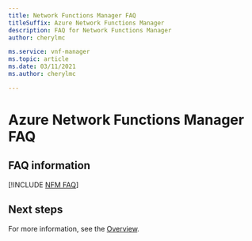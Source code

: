 ```yaml
---
title: Network Functions Manager FAQ
titleSuffix: Azure Network Functions Manager
description: FAQ for Network Functions Manager
author: cherylmc

ms.service: vnf-manager
ms.topic: article
ms.date: 03/11/2021
ms.author: cherylmc

---
```

# Azure Network Functions Manager FAQ

## FAQ information

[!INCLUDE [NFM FAQ](../../includes/network-functions-manager-faq-include.md)]

## Next steps

For more information, see the [Overview](overview.md).
